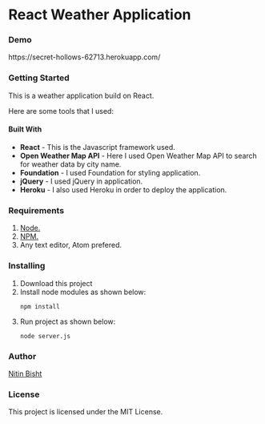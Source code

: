 <h1>React Weather Application</h1>

<h3>Demo</h3>
https://secret-hollows-62713.herokuapp.com/

<h3>Getting Started</h3>

This is a weather application build on React.

Here are some tools that I used:

<h4>Built With</h4>
<ul>
<li><b>React</b> - This is the Javascript framework used.</li>
<li><b>Open Weather Map API</b> - Here I used Open Weather Map API to search for weather data by city name.</li>
<li><b>Foundation</b> - I used Foundation for styling application.</li>
<li><b>jQuery</b> - I used jQuery in application.</li>
<li><b>Heroku</b> - I also used Heroku in order to deploy the application.</li>
</ul>

<h3>Requirements</h3>
<ol>
<li><a href="https://nodejs.org/en/" target="_blank">Node.</a></li>
<li><a href="https://www.npmjs.com/" target="_blank">NPM.</a></li>
<li>Any text editor, Atom prefered.</li>
</ol>

<h3>Installing</h3>
<ol>
<li>Download this project</li>
<li>Install node modules as shown below:</li>


```npm install```

<li>Run project as shown below:</li>

```node server.js```

</ol>

<h3>Author</h3>
<a href="https://github.com/Nitin96Bisht">Nitin Bisht</a>

<h3>License</h3>
This project is licensed under the MIT License.
